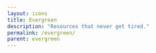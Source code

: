```yaml
---
layout: icons
title: Evergreen
description: "Resources that never get tired."
permalink: /evergreen/
parent: evergreen
---
```

